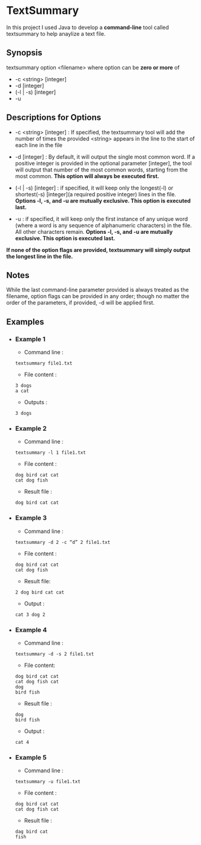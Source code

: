 # TextSummary
In this project I used Java to develop a **command-line** tool called textsummary to help anaylize a text file.
## Synopsis
textsummary option \<filename>
where option can be **zero or more** of
- -c \<string> [integer]
- -d [integer]
- (-l | -s) [integer]
- -u
## Descriptions for Options
- -c \<string> [integer] : If specified, the textsummary tool will add the number of times the provided \<string> appears 
in the line to the start of each line in the file

- -d [integer] : By default, it will output the single most common word. If a positive integer is provided in the optional 
parameter [integer], the tool will output that number of the most common words, starting from the most common. 
**This option will always be executed first.**

- (-l | -s) [integer] : if specified, it will keep only the longest(-l) or shortest(-s) [integer](a required positive integer) 
lines in the file. **Options -l, -s, and -u are mutually exclusive. This option is executed last.**

- -u : if specified, it will keep only the first instance of any unique word (where a word is any sequence of alphanumeric 
characters) in the file. All other characters remain. **Options -l, -s, and -u are mutually exclusive. 
This option is executed last.**

**If none of the option flags are provided, textsummary will simply output the longest line in the file.**
## Notes
While the last command-line parameter provided is always treated as the filename, option flags can be provided in any order; 
though no matter the order of the parameters, if provided, -d will be applied first. 
## Examples
- ### Example 1
  - Command line : 
  ```
  textsummary file1.txt 
  ```
  - File content :
  ```
  3 dogs
  a cat 
  ```
  - Outputs : 
  ```
  3 dogs
  ```

- ### Example 2
  - Command line :
  ```
  textsummary -l 1 file1.txt 
  ```
  - File content :
  ```
  dog bird cat cat 
  cat dog fish
  ```
  - Result file :
  ```
  dog bird cat cat
  ```
  
 - ### Example 3
   - Command line :
   ```
   textsummary -d 2 -c “d” 2 file1.txt
   ```
   - File content :
   ```
   dog bird cat cat 
   cat dog fish
   ```
   - Result file:
   ```
   2 dog bird cat cat
   ```
   - Output :
   ```
   cat 3 dog 2
   ```
 
 - ### Example 4
   - Command line :
   ```
   textsummary -d -s 2 file1.txt
   ```
   - File content:
   ```
   dog bird cat cat 
   cat dog fish cat 
   dog
   bird fish
   ```
   - Result file :
   ```
   dog
   bird fish
   ```
   - Output :
   ```
   cat 4
   ```
 
 - ### Example 5
   - Command line :
   ```
   textsummary -u file1.txt
   ```
   - File content :
   ```
   dog bird cat cat
   cat dog fish cat
   ```
   - Result file :
   ```
   dag bird cat
   fish
   ```
    
  
